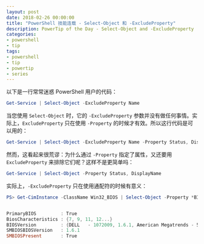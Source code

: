 ```yaml
---
layout: post
date: 2018-02-26 00:00:00
title: "PowerShell 技能连载 - Select-Object 和 -ExcludeProperty"
description: PowerTip of the Day - Select-Object and -ExcludeProperty
categories:
- powershell
- tip
tags:
- powershell
- tip
- powertip
- series
---
```

以下是一行常常迷惑 PowerShell 用户的代码：

```powershell
Get-Service | Select-Object -ExcludeProperty Name
```

当您使用 `Select-Object` 时，它的 `-ExcludeProperty` 参数并没有做任何事情。实际上，`ExcludeProperty` 只在使用 `-Property` 的时候才有效。所以这行代码是可以用的：

```powershell
Get-Service | Select-Object -ExcludeProperty Name -Property Status, DisplayName, Name
```

然而，这看起来很荒谬：为什么通过 `-Property` 指定了属性，又还要用 `ExcludeProperty` 来排除它们呢？这样不是更简单吗：

```powershell
Get-Service | Select-Object -Property Status, DisplayName
```

实际上，`-ExcludeProperty` 只在使用通配符的时候有意义：

```powershell
PS> Get-CimInstance -ClassName Win32_BIOS | Select-Object -Property *BIOS* -ExcludeProperty *major*, *minor*


PrimaryBIOS         : True
BiosCharacteristics : {7, 9, 11, 12...}
BIOSVersion         : {DELL   - 1072009, 1.6.1, American Megatrends - 5000B}
SMBIOSBIOSVersion   : 1.6.1
SMBIOSPresent       : True
```

<!--本文国际来源：[Select-Object and -ExcludeProperty](http://community.idera.com/powershell/powertips/b/tips/posts/select-object-and--excludeproperty)-->
